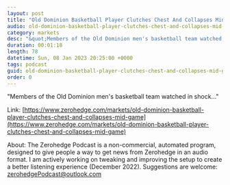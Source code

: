 ```yaml
---
layout: post
title: "Old Dominion Basketball Player Clutches Chest And Collapses Mid-Game"
audio: old-dominion-basketball-player-clutches-chest-and-collapses-mid-game-0
category: markets
desc: "&quot;Members of the Old Dominion men's basketball team watched in shock...&quot;"
duration: 00:01:18
length: 78
datetime: Sun, 08 Jan 2023 20:25:00 +0000
tags: podcast
guid: old-dominion-basketball-player-clutches-chest-and-collapses-mid-game-0
order: 0
---
```

&quot;Members of the Old Dominion men's basketball team watched in shock...&quot;

Link: [https://www.zerohedge.com/markets/old-dominion-basketball-player-clutches-chest-and-collapses-mid-game](https://www.zerohedge.com/markets/old-dominion-basketball-player-clutches-chest-and-collapses-mid-game)

About: The Zerohedge Podcast is a non-commercial, automated program, designed to give people a way to get news from Zerohedge in an audio format.  I am actively working on tweaking and improving the setup to create a better listening experience (December 2022).  Suggestions are welcome: [zerohedgePodcast@outlook.com](mailto:zerohedgePodcast@outlook.com)